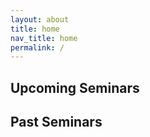 ```yaml
---
layout: about
title: home
nav_title: home
permalink: /
---
```


## Upcoming Seminars

## Past Seminars


